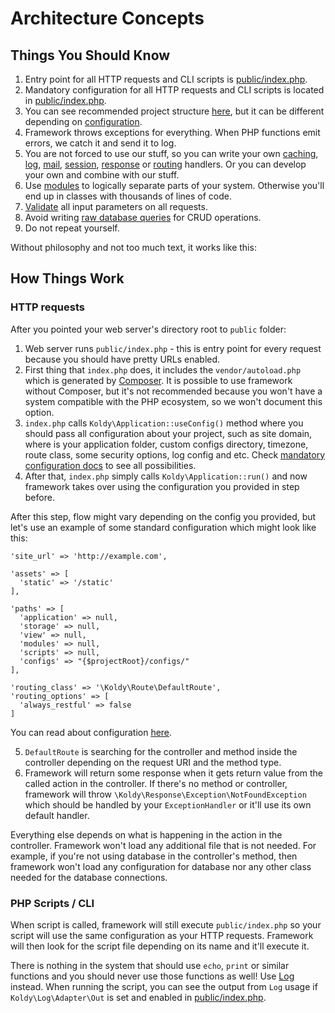 # Architecture Concepts

## Things You Should Know

1. Entry point for all HTTP requests and CLI scripts is [public/index.php](configuration.md).
2. Mandatory configuration for all HTTP requests and CLI scripts is located in [public/index.php](configuration.md#mandatory-index-php).
3. You can see recommended project structure [here](project-structure.md), but it can be different depending on
[configuration](configuration.md#mandatory-index-php).
4. Framework throws exceptions for everything. When PHP functions emit errors, we catch it and send it to log.
5. You are not forced to use our stuff, so you can write your own [caching](cache.md), [log](log.md), [mail](mail.md),
[session](session.md), [response](response.md) or [routing](routes.md) handlers. Or you can develop your own and
combine with our stuff.
6. Use [modules](modules.md) to logically separate parts of your system. Otherwise you'll end up in classes with
thousands of lines of code.
7. [Validate](validators.md) all input parameters on all requests.
8. Avoid writing [raw database queries](database/basics.md) for CRUD operations.
9. Do not repeat yourself.

Without philosophy and not too much text, it works like this:


## How Things Work

### HTTP requests

After you pointed your web server's directory root to `public` folder:

1. Web server runs `public/index.php` - this is entry point for every request because you should have pretty URLs enabled.
2. First thing that `index.php` does, it includes the `vendor/autoload.php` which is generated by
[Composer](https://getcomposer.org/). It is possible to use framework without Composer, but it's not recommended
because you won't have a system compatible with the PHP ecosystem, so we won't document this option.
3. `index.php` calls `Koldy\Application::useConfig()` method where you should pass all configuration about your project,
such as site domain, where is your application folder, custom configs directory, timezone, route class, some security
options, log config and etc. Check [mandatory configuration docs](configuration.md#mandatory-index-php) to see all
possibilities.
4. After that, `index.php` simply calls `Koldy\Application::run()` and now framework takes over using the configuration
you provided in step before.

After this step, flow might vary depending on the config you provided, but let's use an example of some standard
configuration which might look like this:

```
'site_url' => 'http://example.com',

'assets' => [
  'static' => '/static'
],

'paths' => [
  'application' => null,
  'storage' => null,
  'view' => null,
  'modules' => null,
  'scripts' => null,
  'configs' => "{$projectRoot}/configs/"
],

'routing_class' => '\Koldy\Route\DefaultRoute',
'routing_options' => [
  'always_restful' => false
]
```

You can read about configuration [here](configuration.md).

5. `DefaultRoute` is searching for the controller and method inside the controller depending on the request URI and
the method type.
6. Framework will return some response when it gets return value from the called action in the controller. If there's
no method or controller, framework will throw `\Koldy\Response\Exception\NotFoundException` which should be handled
by your `ExceptionHandler` or it'll use its own default handler.

Everything else depends on what is happening in the action in the controller. Framework won't load any additional
file that is not needed. For example, if you're not using database in the controller's method, then framework won't
load any configuration for database nor any other class needed for the database connections.

### PHP Scripts / CLI

When script is called, framework will still execute `public/index.php` so your script will use the same configuration
as your HTTP requests. Framework will then look for the script file depending on its name and it'll execute it.

There is nothing in the system that should use `echo`, `print` or similar functions and you should never use those
functions as well! Use [Log](log.md) instead. When running the script, you can see the output from `Log` usage if
`Koldy\Log\Adapter\Out` is set and enabled in [public/index.php](configuration.md#log).
